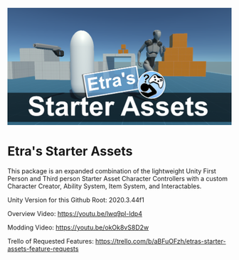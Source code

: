 ![](GithubImages\socialImage.png)
# Etra's Starter Assets
This package is an expanded combination of the lightweight Unity First Person and Third person Starter Asset Character Controllers with a custom Character Creator, Ability System, Item System, and Interactables.

Unity Version for this Github Root:
2020.3.44f1


Overview Video:
https://youtu.be/lwq9pl-ldp4

Modding Video:
https://youtu.be/okOk8vS8D2w

Trello of Requested Features:
https://trello.com/b/aBFuOFzh/etras-starter-assets-feature-requests
